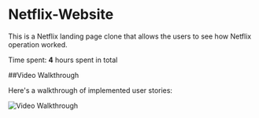 # Netflix-Website

This is a Netflix landing page clone that allows the users to see how Netflix operation worked.

Time spent: **4** hours spent in total

##Video Walkthrough

Here's a walkthrough of implemented user stories:

<img src="https://i.imgur.com/p3lhGnU.gif" width='' alt="Video Walkthrough" />
